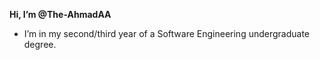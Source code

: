 **Hi, I’m @The-AhmadAA** 
- I’m in my second/third year of a Software Engineering undergraduate degree.

